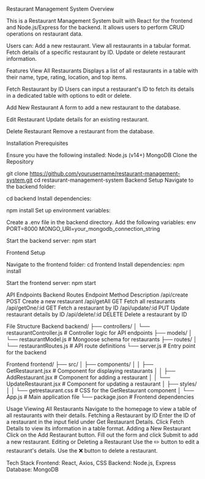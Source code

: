 Restaurant Management System
Overview

This is a Restaurant Management System built with React for the frontend and Node.js/Express for the backend.
It allows users to perform CRUD operations on restaurant data. 

Users can:
Add a new restaurant.
View all restaurants in a tabular format.
Fetch details of a specific restaurant by ID.
Update or delete restaurant information.

Features
View All Restaurants
Displays a list of all restaurants in a table with their name, type, rating, location, and top items.

Fetch Restaurant by ID
Users can input a restaurant's ID to fetch its details in a dedicated table with options to edit or delete.

Add New Restaurant
A form to add a new restaurant to the database.

Edit Restaurant
Update details for an existing restaurant.

Delete Restaurant
Remove a restaurant from the database.

Installation
Prerequisites

Ensure you have the following installed:
Node.js (v14+)
MongoDB
Clone the Repository


git clone https://github.com/yourusername/restaurant-management-system.git
cd restaurant-management-system
Backend Setup
Navigate to the backend folder:


cd backend
Install dependencies:


npm install
Set up environment variables:

Create a .env file in the backend directory.
Add the following variables:
env
PORT=8000
MONGO_URI=your_mongodb_connection_string

Start the backend server:
npm start

Frontend Setup

Navigate to the frontend folder:
cd frontend
Install dependencies:
npm install

Start the frontend server:
npm start

API Endpoints
Backend Routes
Endpoint	Method	Description
/api/create	POST	Create a new restaurant
/api/getAll	GET	Fetch all restaurants
/api/getOne/:id	GET	Fetch a restaurant by ID
/api/update/:id	PUT	Update restaurant details by ID
/api/delete/:id	DELETE	Delete a restaurant by ID

File Structure
Backend
backend/
├── controllers/
│   └── restaurantController.js  # Controller logic for API endpoints
├── models/
│   └── restaurantModel.js       # Mongoose schema for restaurants
├── routes/
│   └── restaurantRoutes.js      # API route definitions
└── server.js                    # Entry point for the backend

Frontend
frontend/
├── src/
│   ├── components/
│   │   ├── GetRestaurant.jsx    # Component for displaying restaurants
│   │   ├── AddRestaurant.jsx    # Component for adding a restaurant
│   │   └── UpdateRestaurant.jsx # Component for updating a restaurant
│   ├── styles/
│   │   └── getrestaurant.css    # CSS for the GetRestaurant component
│   └── App.js                   # Main application file
└── package.json                 # Frontend dependencies

Usage
Viewing All Restaurants
Navigate to the homepage to view a table of all restaurants with their details.
Fetching a Restaurant by ID
Enter the ID of a restaurant in the input field under Get Restaurant Details.
Click Fetch Details to view its information in a table format.
Adding a New Restaurant
Click on the Add Restaurant button.
Fill out the form and click Submit to add a new restaurant.
Editing or Deleting a Restaurant
Use the ✏️ button to edit a restaurant's details.
Use the ❌ button to delete a restaurant.

Tech Stack
Frontend: React, Axios, CSS
Backend: Node.js, Express
Database: MongoDB

